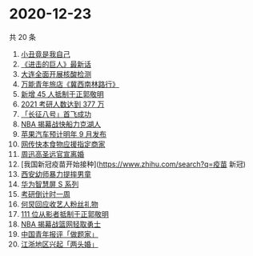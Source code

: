 # 2020-12-23

共 20 条

<!-- BEGIN ZHIHUSEARCH -->
<!-- 最后更新时间 Wed Dec 23 2020 14:11:15 GMT+0800 (CST) -->
1. [小丑竟是我自己](https://www.zhihu.com/search?q=小丑竟是我自己)
1. [《进击的巨人》最新话](https://www.zhihu.com/search?q=进击的巨人)
1. [大连全面开展核酸检测](https://www.zhihu.com/search?q=大连疫情)
1. [万能青年旅店《冀西南林路行》](https://www.zhihu.com/search?q=万能青年旅店)
1. [新增 45 人抵制于正郭敬明](https://www.zhihu.com/search?q=于正郭敬明)
1. [2021 考研人数达到 377 万](https://www.zhihu.com/search?q=考研人数)
1. [「长征八号」首飞成功](https://www.zhihu.com/search?q=长征八号)
1. [NBA 揭幕战快船力克湖人](https://www.zhihu.com/search?q=湖人)
1. [苹果汽车预计明年 9 月发布](https://www.zhihu.com/search?q=苹果汽车)
1. [网传快本食物应援指定商家](https://www.zhihu.com/search?q=快乐大本营)
1. [周迅高圣远官宣离婚](https://www.zhihu.com/search?q=周迅高圣远)
1. [我国新冠疫苗开始接种](https://www.zhihu.com/search?q=疫苗 新冠)
1. [西安幼师暴力提摔男童](https://www.zhihu.com/search?q=幼师提摔男童)
1. [华为智慧屏 S 系列](https://www.zhihu.com/search?q=华为智慧屏)
1. [考研倒计时一周](https://www.zhihu.com/search?q=考研)
1. [何炅回应收艺人粉丝礼物](https://www.zhihu.com/search?q=何炅收礼)
1. [111 位从影者抵制于正郭敬明](https://www.zhihu.com/search?q=于正郭敬明)
1. [NBA 揭幕战篮网轻取勇士](https://www.zhihu.com/search?q=篮网)
1. [中国青年报评「做题家」](https://www.zhihu.com/search?q=中国青年报)
1. [江浙地区兴起「两头婚」](https://www.zhihu.com/search?q=两头婚)
<!-- END ZHIHUSEARCH -->

